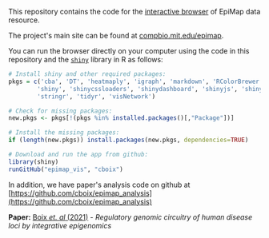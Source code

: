 This repository contains the code for the [interactive browser](http://compbio2.mit.edu/epimap_vis) of EpiMap data resource.

The project's main site can be found at [compbio.mit.edu/epimap](http://compbio.mit.edu/epimap).

You can run the browser directly on your computer using the code in this repository and the [`shiny`](https://shiny.rstudio.com/) library in R as follows:

```R
# Install shiny and other required packages:
pkgs = c('cba', 'DT', 'heatmaply', 'igraph', 'markdown', 'RColorBrewer', 
        'shiny', 'shinycssloaders', 'shinydashboard', 'shinyjs', 'shinythemes', 'shinyTree', 'shinyWidgets',
        'stringr', 'tidyr', 'visNetwork')

# Check for missing packages:
new.pkgs <- pkgs[!(pkgs %in% installed.packages()[,"Package"])]

# Install the missing packages:
if (length(new.pkgs)) install.packages(new.pkgs, dependencies=TRUE)

# Download and run the app from github:
library(shiny)
runGitHub("epimap_vis", "cboix")
```

In addition, we have paper's analysis code on github at [https://github.com/cboix/epimap_analysis](https://github.com/cboix/epimap_analysis)

**Paper:** [Boix _et. al_ (2021)](https://www.nature.com/articles/s41586-020-03145-z/) - _Regulatory genomic circuitry of human disease loci by integrative epigenomics_

